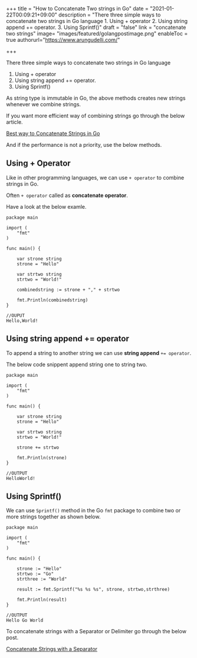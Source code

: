 +++
title = "How to Concatenate Two strings in Go"
date = "2021-01-22T00:09:21+09:00"
description = "There three simple ways to concatenate two strings in Go language 1. Using + operator 2. Using string append += operator. 3. Using Sprintf()"
draft = "false"
link = "concatenate two strings"
image= "images/featured/golangpostimage.png"
enableToc = true
authorurl="https://www.arungudelli.com/"

+++

There three simple ways to concatenate two strings in Go language 

1. Using + operator
2. Using string append += operator.
3. Using Sprintf()

As string type is immutable in Go, the above methods creates new strings whenever we combine strings.

If you want more efficient way of combining strings go through the below article.

[Best way to Concatenate Strings in Go](https://golangtutorial.dev/tips/concatenate-strings-in-go/)

And if the performance is not a priority, use the below methods. 

## Using + Operator

Like in other programming languages, we can use `+ operator` to combine strings in Go.

Often `+ operator` called as **concatenate operator**.

Have a look at the below examle.

```
package main

import (
    "fmt"
)

func main() {

    var strone string 
    strone = "Hello"
  
    var strtwo string 
    strtwo = "World!"

    combinedstring := strone + "," + strtwo

    fmt.Println(combinedstring)
}

//OUPUT 
Hello,World!
```

## Using string append += operator

To append a string to another string we can use **string append** `+= operator`.

The below code snippent append string one to string two.

```
package main

import (
    "fmt"
)

func main() {

    var strone string 
    strone = "Hello"
  
    var strtwo string 
    strtwo = "World!"

    strone += strtwo

    fmt.Println(strone)
}

//OUTPUT
HelloWorld!
```

## Using Sprintf()

We can use `Sprintf()` method in the Go `fmt` package to combine two or more strings together as shown below. 

```
package main
 
import (
    "fmt"
)
 
func main() {
 
    strone := "Hello"
    strtwo := "Go"
    strthree := "World"
     
    result := fmt.Sprintf("%s %s %s", strone, strtwo,strthree)
     
    fmt.Println(result) 
}

//OUTPUT
Hello Go World

```

To concatenate strings with a Separator or Delimiter go through the below post.

[Concatenate Strings with a Separator](https://golangtutorial.dev/tips/join-strings-with-separator/)